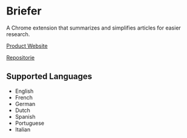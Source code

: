 # Briefer
A Chrome extension that summarizes and simplifies articles for easier research. 

[Product Website](https://briefer.netlify.app/)

[Repositorie](https://github.com/HikariLight/Briefer)

## Supported Languages
- English
- French
- German
- Dutch
- Spanish
- Portuguese
- Italian
